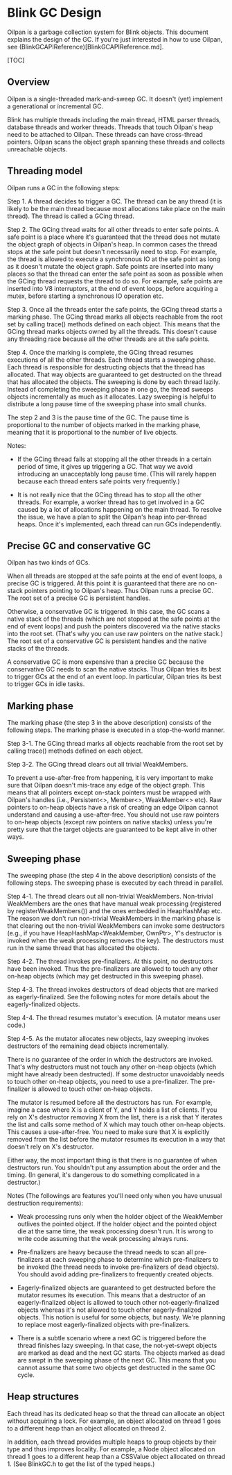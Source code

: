 # Blink GC Design

Oilpan is a garbage collection system for Blink objects.
This document explains the design of the GC.
If you're just interested in how to use Oilpan,
see (BlinkGCAPIReference)[BlinkGCAPIReference.md].

[TOC]

## Overview

Oilpan is a single-threaded mark-and-sweep GC.
It doesn't (yet) implement a generational or incremental GC.

Blink has multiple threads including the main thread, HTML parser threads,
database threads and worker threads. Threads that touch Oilpan's heap need
to be attached to Oilpan. These threads can have cross-thread pointers.
Oilpan scans the object graph spanning these threads and collects
unreachable objects.

## Threading model

Oilpan runs a GC in the following steps:

Step 1. A thread decides to trigger a GC. The thread can be any thread
(it is likely to be the main thread because most allocations take place
on the main thread). The thread is called a GCing thread.

Step 2. The GCing thread waits for all other threads to enter safe points.
A safe point is a place where it's guaranteed that the thread does not
mutate the object graph of objects in Oilpan's heap. In common cases the thread
stops at the safe point but doesn't necessarily need to stop. For example,
the thread is allowed to execute a synchronous IO at the safe point as
long as it doesn't mutate the object graph. Safe points are inserted into
many places so that the thread can enter the safe point as soon as possible
when the GCing thread requests the thread to do so. For example, safe points
are inserted into V8 interruptors, at the end of event loops,
before acquiring a mutex, before starting a synchronous IO operation etc.

Step 3. Once all the threads enter the safe points, the GCing thread starts
a marking phase. The GCing thread marks all objects reachable from the root
set by calling trace() methods defined on each object. This means that the
GCing thread marks objects owned by all the threads. This doesn't cause any
threading race because all the other threads are at the safe points.

Step 4. Once the marking is complete, the GCing thread resumes executions of
all the other threads. Each thread starts a sweeping phase. Each thread is
responsible for destructing objects that the thread has allocated.
That way objects are guaranteed to get destructed on the thread that has
allocated the objects. The sweeping is done by each thread lazily.
Instead of completing the sweeping phase in one go, the thread sweeps
objects incrementally as much as it allocates. Lazy sweeping is helpful
to distribute a long pause time of the sweeping phase into small chunks.

The step 2 and 3 is the pause time of the GC.
The pause time is proportional to the number of objects marked
in the marking phase, meaning that it is proportional to the number of
live objects.

Notes:

* If the GCing thread fails at stopping all the other threads in a
certain period of time, it gives up triggering a GC. That way we avoid
introducing an unacceptably long pause time. (This will rarely happen
because each thread enters safe points very frequently.)

* It is not really nice that the GCing thread has to stop all the other threads.
For example, a worker thread has to get involved in a GC
caused by a lot of allocations happening on the main thread.
To resolve the issue, we have a plan to split the Oilpan's heap
into per-thread heaps. Once it's implemented, each thread can run
GCs independently.

## Precise GC and conservative GC

Oilpan has two kinds of GCs.

When all threads are stopped at the safe points at the end of event loops,
a precise GC is triggered. At this point it is guaranteed that
there are no on-stack pointers pointing to Oilpan's heap.
Thus Oilpan runs a precise GC. The root set of a precise GC is
persistent handles.

Otherwise, a conservative GC is triggered. In this case, the GC scans
a native stack of the threads (which are not stopped at the safe points
at the end of event loops) and push the pointers discovered via the native
stacks into the root set. (That's why you can use raw pointers on the
native stack.) The root set of a conservative GC is persistent handles
and the native stacks of the threads.

A conservative GC is more expensive than a precise GC because
the conservative GC needs to scan the native stacks.
Thus Oilpan tries its best to trigger GCs at the end of an event loop.
In particular, Oilpan tries its best to trigger GCs in idle tasks.

## Marking phase

The marking phase (the step 3 in the above description) consists of
the following steps. The marking phase is executed in a stop-the-world manner.

Step 3-1. The GCing thread marks all objects reachable from the root set
by calling trace() methods defined on each object.

Step 3-2. The GCing thread clears out all trivial WeakMembers.

To prevent a use-after-free from happening, it is very important to
make sure that Oilpan doesn't mis-trace any edge of the object graph.
This means that all pointers except on-stack pointers must be wrapped
with Oilpan's handles (i.e., Persistent<>, Member<>, WeakMember<> etc).
Raw pointers to on-heap objects have a risk of creating an edge Oilpan
cannot understand and causing a use-after-free. You should not use raw pointers
to on-heap objects (except raw pointers on native stacks) unless you're pretty
sure that the target objects are guaranteed to be kept alive in other ways.

## Sweeping phase

The sweeping phase (the step 4 in the above description) consists of
the following steps. The sweeping phase is executed by each thread in parallel.

Step 4-1. The thread clears out all non-trivial WeakMembers.
Non-trivial WeakMembers are the ones that have manual weak processing
(registered by registerWeakMembers()) and the ones embedded in HeapHashMap etc.
The reason we don't run non-trivial WeakMembers in the marking phase is that
clearing out the non-trivial WeakMembers can invoke some destructors
(e.g., if you have HeapHashMap<WeakMember<X>, OwnPtr<Y>>, Y's destructor
is invoked when the weak processing removes the key).
The destructors must run in the same thread that has allocated the objects.

Step 4-2. The thread invokes pre-finalizers.
At this point, no destructors have been invoked.
Thus the pre-finalizers are allowed to touch any other on-heap objects
(which may get destructed in this sweeping phase).

Step 4-3. The thread invokes destructors of dead objects that are marked
as eagerly-finalized. See the following notes for more details about the
eagerly-finalized objects.

Step 4-4. The thread resumes mutator's execution. (A mutator means user code.)

Step 4-5. As the mutator allocates new objects, lazy sweeping invokes
destructors of the remaining dead objects incrementally.

There is no guarantee of the order in which the destructors are invoked.
That's why destructors must not touch any other on-heap objects
(which might have already been destructed). If some destructor unavoidably
needs to touch other on-heap objects, you need to use a pre-finalizer.
The pre-finalizer is allowed to touch other on-heap objects.

The mutator is resumed before all the destructors has run.
For example, imagine a case where X is a client of Y, and Y holds
a list of clients. If you rely on X's destructor removing X from the list,
there is a risk that Y iterates the list and calls some method of X
which may touch other on-heap objects. This causes a use-after-free.
You need to make sure that X is explicitly removed from the list
before the mutator resumes its execution in a way that doesn't rely on
X's destructor.

Either way, the most important thing is that there is no guarantee of
when destructors run. You shouldn't put any assumption about
the order and the timing.
(In general, it's dangerous to do something complicated in a destructor.)

Notes (The followings are features you'll need only when you have
unusual destruction requirements):

* Weak processing runs only when the holder object of the WeakMember
outlives the pointed object. If the holder object and the pointed object die
at the same time, the weak processing doesn't run. It is wrong to write code
assuming that the weak processing always runs.

* Pre-finalizers are heavy because the thread needs to scan all pre-finalizers
at each sweeping phase to determine which pre-finalizers to be invoked
(the thread needs to invoke pre-finalizers of dead objects).
You should avoid adding pre-finalizers to frequently created objects.

* Eagerly-finalized objects are guaranteed to get destructed before the
mutator resumes its execution. This means that a destructor of
an eagerly-finalized object is allowed to touch other not-eagerly-finalized
objects whereas it's not allowed to touch other eagerly-finalized objects.
This notion is useful for some objects, but nasty.
We're planning to replace most eagerly-finalized objects with pre-finalizers.

* There is a subtle scenario where a next GC is triggered before
the thread finishes lazy sweeping. In that case, the not-yet-swept objects
are marked as dead and the next GC starts. The objects marked as dead are
swept in the sweeping phase of the next GC. This means that you cannot assume
that some two objects get destructed in the same GC cycle.

## Heap structures

Each thread has its dedicated heap so that the thread can allocate an object
without acquiring a lock. For example, an object allocated on thread 1 goes
to a different heap than an object allocated on thread 2.

In addition, each thread provides multiple heaps to group objects by their type
and thus improves locality.
For example, a Node object allocated on thread 1 goes to a different heap than
a CSSValue object allocated on thread 1. (See BlinkGC.h to get the list of
the typed heaps.)

